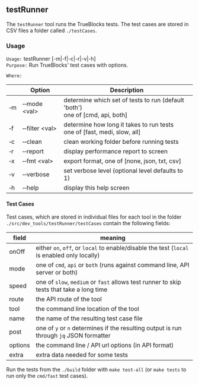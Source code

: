 ## testRunner

The `testRunner` tool runs the TrueBlocks tests. The test cases are stored in CSV files a folder called `./testCases`.

### Usage

`Usage:`    testRunner [-m|-f|-c|-r|-v|-h]  
`Purpose:`  Run TrueBlocks' test cases with options.

`Where:`

|          | Option                           | Description                                                                       |
| -------- | -------------------------------- | --------------------------------------------------------------------------------- |
| &#8208;m | &#8208;&#8208;mode &lt;val&gt;   | determine which set of tests to run  (default 'both')<br/>one of [cmd, api, both] |
| &#8208;f | &#8208;&#8208;filter &lt;val&gt; | determine how long it takes to run tests<br/>one of [fast, medi, slow, all]       |
| &#8208;c | &#8208;&#8208;clean              | clean working folder before running tests                                         |
| &#8208;r | &#8208;&#8208;report             | display performance report to screen                                              |
| &#8208;x | &#8208;&#8208;fmt &lt;val&gt;    | export format, one of [none, json, txt, csv]                                      |
| &#8208;v | &#8208;&#8208;verbose            | set verbose level (optional level defaults to 1)                                  |
| &#8208;h | &#8208;&#8208;help               | display this help screen                                                          |

#### Test Cases

Test cases, which are stored in individual files for each tool in the folder `./src/dev_tools/testRunner/testCases` contain the
following fields:

| field   | meaning                                                                                     |
| ------- | ------------------------------------------------------------------------------------------- |
| onOff   | either `on`, `off`, or `local` to enable/disable the test (`local` is enabled only locally) |
| mode    | one of `cmd`, `api` or `both` (runs against command line, API server or both)               |
| speed   | one of `slow`, `medium` or `fast` allows test runner to skip tests that take a long time    |
| route   | the API route of the tool                                                                   |
| tool    | the command line location of the tool                                                       |
| name    | the name of the resulting test case file                                                    |
| post    | one of `y` or `n` determines if the resulting output is run through `jq` JSON formatter     |
| options | the command line / API url options (in API format)                                          |
| extra   | extra data needed for some tests                                                            |

Run the tests from the `./build` folder with `make test-all` (or `make tests` to run only the `cmd/fast` test cases).
